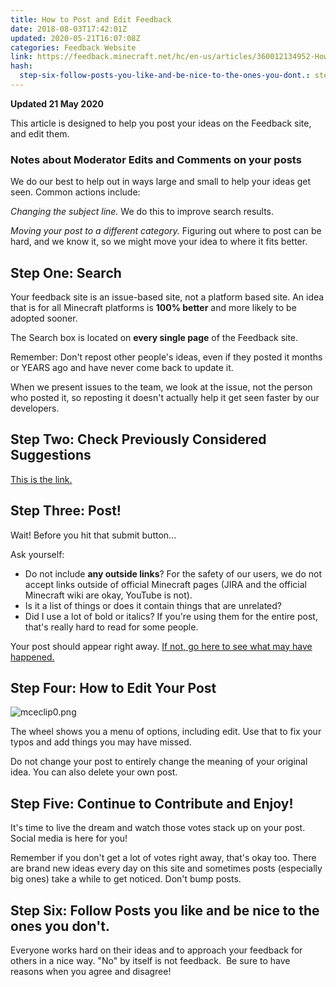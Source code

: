 ```yaml
---
title: How to Post and Edit Feedback
date: 2018-08-03T17:42:01Z
updated: 2020-05-21T16:07:08Z
categories: Feedback Website
link: https://feedback.minecraft.net/hc/en-us/articles/360012134952-How-to-Post-and-Edit-Feedback
hash:
  step-six-follow-posts-you-like-and-be-nice-to-the-ones-you-dont.: step-six-follow-posts-you-like-and-be-nice-to-the-ones-you-dont
---
```


**Updated 21 May 2020**

This article is designed to help you post your ideas on the Feedback site, and edit them.

### **Notes about Moderator Edits and Comments on your posts**

We do our best to help out in ways large and small to help your ideas get seen. Common actions include:

*Changing the subject line.* We do this to improve search results.  

*Moving your post to a different category.* Figuring out where to post can be hard, and we know it, so we might move your idea to where it fits better. 

## **Step One: Search**

Your feedback site is an issue-based site, not a platform based site. An idea that is for all Minecraft platforms is **100% better** and more likely to be adopted sooner. 

The Search box is located on **every single page** of the Feedback site. 

Remember: Don't repost other people's ideas, even if they posted it months or YEARS ago and have never come back to update it.

When we present issues to the team, we look at the issue, not the person who posted it, so reposting it doesn't actually help it get seen faster by our developers.

## **Step Two: Check Previously Considered Suggestions**

[This is the link.](./Previously-Considered-Suggestions.md)

## **Step Three: Post!**

Wait! Before you hit that submit button...

Ask yourself:

- Do not include **any outside links**? For the safety of our users, we do not accept links outside of official Minecraft pages (JIRA and the official Minecraft wiki are okay, YouTube is not).
- Is it a list of things or does it contain things that are unrelated?  
- Did I use a lot of bold or italics? If you're using them for the entire post, that's really hard to read for some people.

Your post should appear right away. [If not, go here to see what may have happened.](./Feedback-Website-FAQ.md)

## **Step Four: How to Edit Your Post**

![mceclip0.png](https://feedback.minecraft.net/hc/article_attachments/360049646092/mceclip0.png)

The wheel shows you a menu of options, including edit. Use that to fix your typos and add things you may have missed.

Do not change your post to entirely change the meaning of your original idea. You can also delete your own post.

## **Step Five: Continue to Contribute and Enjoy!**

It's time to live the dream and watch those votes stack up on your post. Social media is here for you!

Remember if you don't get a lot of votes right away, that's okay too. There are brand new ideas every day on this site and sometimes posts (especially big ones) take a while to get noticed. Don't bump posts.

## **Step Six: Follow Posts you like and be nice to the ones you don't.**

Everyone works hard on their ideas and to approach your feedback for others in a nice way. "No" by itself is not feedback.  Be sure to have reasons when you agree and disagree!
